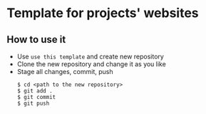 # Template for projects' websites
## How to use it
* Use `use this template` and create new repository
* Clone the new repository and change it as you like
* Stage all changes, commit, push
  ```
  $ cd <path to the new repository>
  $ git add .
  $ git commit
  $ git push
  ```


